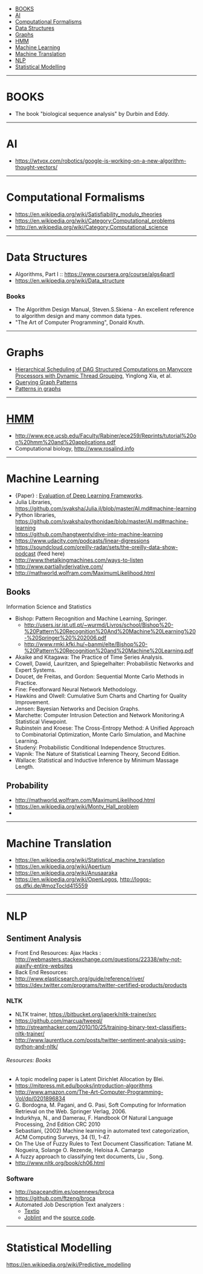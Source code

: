 + [BOOKS](#books)
+ [AI](#ai)
+ [Computational Formalisms](#computational-formalisms)
+ [Data Structures](#data-structures)
+ [Graphs](#graphs)
+ [HMM](#hmm)
+ [Machine Learning](#machine-learning)
+ [Machine Translation](#machine-translation)
+ [NLP](#nlp)
+ [Statistical Modelling](#statistical-modelling)

----

# BOOKS
+ The book "biological sequence analysis" by Durbin and Eddy.

----

# AI
* https://wtvox.com/robotics/google-is-working-on-a-new-algorithm-thought-vectors/

----

# Computational Formalisms
+ https://en.wikipedia.org/wiki/Satisfiability_modulo_theories
+ https://en.wikipedia.org/wiki/Category:Computational_problems
+ http://en.wikipedia.org/wiki/Category:Computational_science

----

# Data Structures
+ Algorithms, Part I :: https://www.coursera.org/course/algs4partI
+ https://en.wikipedia.org/wiki/Data_structure

### Books
+ The Algorithm Design Manual, Steven.S.Skiena - An excellent reference to algorithm design and many common data types. 
+ "The Art of Computer Programming", Donald Knuth.

----

# Graphs
+ [Hierarchical Scheduling of DAG Structured Computations on Manycore Processors with Dynamic Thread Grouping](http://www.cs.huji.ac.il/~feit/parsched/jsspp10/p9-xia.pdf), Yinglong Xia, et al.
+ [Querying Graph Patterns](http://homepages.inf.ed.ac.uk/libkin/papers/pods11b.pdf)
+ [Patterns in graphs](https://mathman.biz/html/patgraph.html)

----

# [HMM](https://en.wikipedia.org/wiki/Hidden_Markov_model)
+ http://www.ece.ucsb.edu/Faculty/Rabiner/ece259/Reprints/tutorial%20on%20hmm%20and%20applications.pdf
+ Computational biology, http://www.rosalind.info

----

# Machine Learning
+ {Paper} : [Evaluation of Deep Learning Frameworks](https://github.com/zer0n/deepframeworks).
+ Julia Libraries, https://github.com/svaksha/Julia.jl/blob/master/AI.md#machine-learning
+ Python libraries, https://github.com/svaksha/pythonidae/blob/master/AI.md#machine-learning
+ https://github.com/hangtwenty/dive-into-machine-learning
+ https://www.udacity.com/podcasts/linear-digressions
+ https://soundcloud.com/oreilly-radar/sets/the-oreilly-data-show-podcast (feed here)
+ http://www.thetalkingmachines.com/ways-to-listen
+ http://www.partiallyderivative.com/
+ http://mathworld.wolfram.com/MaximumLikelihood.html

## Books
Information Science and Statistics 
+ Bishop: Pattern Recognition and Machine Learning, Springer.
  + http://users.isr.ist.utl.pt/~wurmd/Livros/school/Bishop%20-%20Pattern%20Recognition%20And%20Machine%20Learning%20-%20Springer%20%202006.pdf
  + http://www.rmki.kfki.hu/~banmi/elte/Bishop%20-%20Pattern%20Recognition%20and%20Machine%20Learning.pdf
+ Akaike and Kitagawa: The Practice of Time Series Analysis. 
+ Cowell, Dawid, Lauritzen, and Spiegelhalter: Probabilistic Networks and Expert Systems. 
+ Doucet, de Freitas, and Gordon: Sequential Monte Carlo Methods in Practice. 
+ Fine: Feedforward Neural Network Methodology. 
+ Hawkins and Olwell: Cumulative Sum Charts and Charting for Quality Improvement. 
+ Jensen: Bayesian Networks and Decision Graphs. 
+ Marchette: Computer Intrusion Detection and Network Monitoring:A Statistical Viewpoint. 
+ Rubinstein and Kroese: The Cross-Entropy Method:  A Unified Approach to Combinatorial Optimization, Monte Carlo Simulation, and Machine Learning. 
+ Studený: Probabilistic Conditional Independence Structures.
+ Vapnik: The Nature of Statistical Learning Theory, Second Edition.  
+ Wallace: Statistical and Inductive Inference by Minimum Massage Length.

## Probability
+ http://mathworld.wolfram.com/MaximumLikelihood.html
+ https://en.wikipedia.org/wiki/Monty_Hall_problem
+ 

----

# Machine Translation
+ https://en.wikipedia.org/wiki/Statistical_machine_translation
+ https://en.wikipedia.org/wiki/Apertium
+ https://en.wikipedia.org/wiki/Anusaaraka
+ https://en.wikipedia.org/wiki/OpenLogos, http://logos-os.dfki.de/#mozTocId415559

----

# NLP

## Sentiment Analysis
+ Front End Resources: Ajax Hacks : http://webmasters.stackexchange.com/questions/22338/why-not-ajaxify-entire-websites
+ Back End Resources:
+ http://www.elasticsearch.org/guide/reference/river/
+ https://dev.twitter.com/programs/twitter-certified-products/products

### NLTK
* NLTK trainer, https://bitbucket.org/japerk/nltk-trainer/src
* https://github.com/marcua/tweeql/
* http://streamhacker.com/2010/10/25/training-binary-text-classifiers-nltk-trainer/
* http://www.laurentluce.com/posts/twitter-sentiment-analysis-using-python-and-nltk/

###### Resources: Books
+ A topic modeling paper is Latent Dirichlet Allocation by Blei.
+ https://mitpress.mit.edu/books/introduction-algorithms
+ http://www.amazon.com/The-Art-Computer-Programming-Vol/dp/0201896834
+ G. Bordogna, M. Pagani, and G. Pasi, Soft Computing for Information Retrieval on the Web. Springer Verlag, 2006.
+ Indurkhya, N., and Damerau, F. Handbook Of Natural Language Processing, 2nd Edition CRC 2010
+ Sebastiani, (2002) Machine learning in automated text categorization, ACM Computing Surveys, 34 (1), 1-47.
+ On The Use of Fuzzy Rules to Text Document Classification: Tatiane M. Nogueira, Solange O. Rezende, Heloisa A. Camargo
+ A fuzzy approach to classifying text documents, Liu , Song.
+ http://www.nltk.org/book/ch06.html

### Software
+ http://spaceandtim.es/opennews/broca
+ https://github.com/ftzeng/broca
+ Automated Job Description Text analyzers : 
   + [Textio](https://textio.com/)
   + [Joblint](http://joblint.org/) and the [source code](https://github.com/rowanmanning/joblint).

----

# Statistical Modelling
https://en.wikipedia.org/wiki/Predictive_modelling
